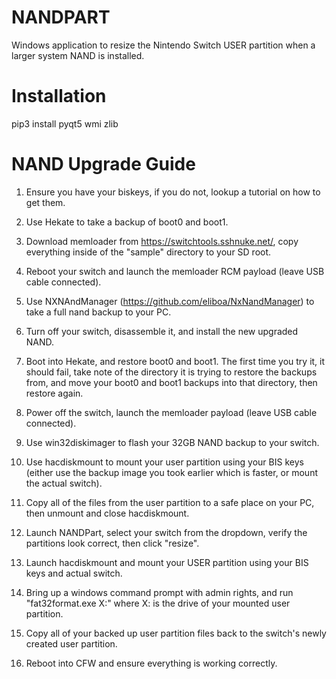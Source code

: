 # NANDPART

Windows application to resize the Nintendo Switch USER partition when a larger system NAND is installed.

# Installation

pip3 install pyqt5 wmi zlib

# NAND Upgrade Guide

1. Ensure you have your biskeys, if you do not, lookup a tutorial on how to get them.

2. Use Hekate to take a backup of boot0 and boot1.

3. Download memloader from https://switchtools.sshnuke.net/, copy everything inside of the "sample" directory to your SD root.

4. Reboot your switch and launch the memloader RCM payload (leave USB cable connected).

5. Use NXNAndManager (https://github.com/eliboa/NxNandManager) to take a full nand backup to your PC.

6. Turn off your switch, disassemble it, and install the new upgraded NAND.

7. Boot into Hekate, and restore boot0 and boot1.  The first time you try it, it should fail, take note of the directory it is trying to restore the backups from, and move your boot0 and boot1 backups into that directory, then restore again.

8. Power off the switch, launch the memloader payload (leave USB cable connected).

9. Use win32diskimager to flash your 32GB NAND backup to your switch.

10. Use hacdiskmount to mount your user partition using your BIS keys (either use the backup image you took earlier which is faster, or mount the actual switch).

11. Copy all of the files from the user partition to a safe place on your PC, then unmount and close hacdiskmount.

12. Launch NANDPart, select your switch from the dropdown, verify the partitions look correct, then click "resize".

13. Launch hacdiskmount and mount your USER partition using your BIS keys and actual switch.

14. Bring up a windows command prompt with admin rights, and run "fat32format.exe X:"  where X: is the drive of your mounted user partition.

15. Copy all of your backed up user partition files back to the switch's newly created user partition.

16. Reboot into CFW and ensure everything is working correctly.


